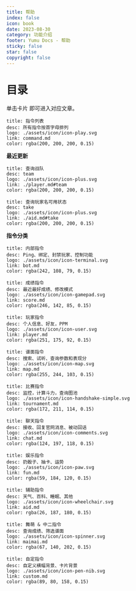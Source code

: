```yaml
---
title: 帮助
index: false
icon: book
date: 2023-08-30
category: 功能介绍
footer: Yumu Docs - 帮助
sticky: false
star: false
copyright: false
---
```


# 目录

单击卡片 <HopeIcon icon="credit-card"/><HopeIcon icon="arrow-pointer"/> 即可进入对应文章。

```card
title: 指令列表
desc: 所有指令按首字母排列
logo: ./assets/icon/icon-play.svg
link: command.md
color: rgba(200, 200, 200, 0.15)
```

**最近更新**

```card
title: 查询战队
desc: team
logo: ./assets/icon/icon-plus.svg
link: ./player.md#team
color: rgba(200, 200, 200, 0.15)
```

```card
title: 查询玩家名可用状态
desc: take
logo: ./assets/icon/icon-plus.svg
link: ./aid.md#take
color: rgba(200, 200, 200, 0.15)
```

**指令分类**

```card
title: 内部指令
desc: Ping、绑定、封禁玩家、控制功能
logo: ./assets/icon/icon-terminal.svg
link: bot.md
color: rgba(242, 108, 79, 0.15)
```

```card
title: 成绩指令
desc: 最近最好成绩、修改模式
logo: ./assets/icon/icon-gamepad.svg
link: score.md
color: rgba(246, 142, 85, 0.15)
```

```card
title: 玩家指令
desc: 个人信息、好友，PPM
logo: ./assets/icon/icon-user.svg
link: player.md
color: rgba(251, 175, 92, 0.15)
```

```card
title: 谱面指令
desc: 搜索、试听、查询参数和表现分
logo: ./assets/icon/icon-map.svg
link: map.md
color: rgba(255, 244, 103, 0.15)
```

```card
title: 比赛指令
desc: 监控，计算斗力，查询图池
logo: ./assets/icon/icon-handshake-simple.svg
link: tournament.md
color: rgba(172, 211, 114, 0.15)
```

```card
title: 聊天指令
desc: 接收、回复官网消息、被动回话
logo: ./assets/icon/icon-comments.svg
link: chat.md
color: rgba(124, 197, 118, 0.15)
```

```card
title: 娱乐指令
desc: 扔骰子、抽卡、运势
logo: ./assets/icon/icon-paw.svg
link: fun.md
color: rgba(59, 184, 120, 0.15)
```

```card
title: 辅助指令
desc: 天气、百科、睡眠、其他
logo: ./assets/icon/icon-wheelchair.svg
link: aid.md
color: rgba(26, 187, 180, 0.15)
```

```card
title: 舞萌 & 中二指令
desc: 查询成绩、筛选谱面
logo: ./assets/icon/icon-spinner.svg
link: maimai.md
color: rgba(67, 140, 202, 0.15)
```

```card
title: 自定指令
desc: 自定义横幅背景、卡片背景
logo: ./assets/icon/icon-pen-nib.svg
link: custom.md
color: rgba(89, 80, 158, 0.15)
```
